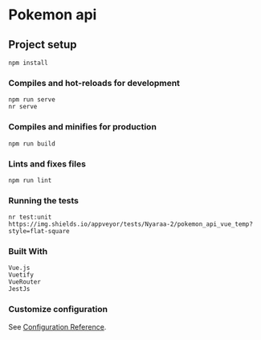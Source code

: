 # Pokemon api

## Project setup

```
npm install
```

### Compiles and hot-reloads for development

```
npm run serve
nr serve
```

### Compiles and minifies for production

```
npm run build
```

### Lints and fixes files

```
npm run lint
```

### Running the tests

```
nr test:unit
https://img.shields.io/appveyor/tests/Nyaraa-2/pokemon_api_vue_temp?style=flat-square
```

### Built With

```
Vue.js
Vuetify
VueRouter
JestJs
```

### Customize configuration

See [Configuration Reference](https://cli.vuejs.org/config/).
